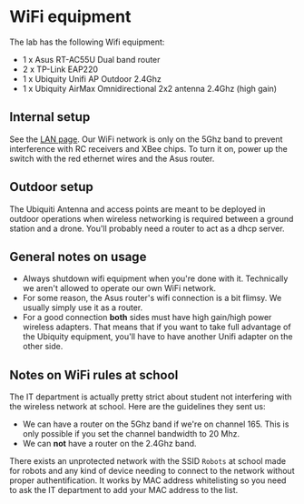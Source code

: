 # WiFi equipment
The lab has the following Wifi equipment:

* 1 x Asus RT-AC55U Dual band router
* 2 x TP-Link EAP220
* 1 x Ubiquity Unifi AP Outdoor 2.4Ghz
* 1 x Ubiquity AirMax Omnidirectional 2x2 antenna 2.4Ghz (high gain)

## Internal setup
See the [LAN page](Equipment/Networking/LAN.html). Our WiFi network is only on the 5Ghz band to prevent interference with RC receivers and XBee chips. To turn it on, power up the switch with the red ethernet wires and the Asus router.

## Outdoor setup
The Ubiquiti Antenna and access points are meant to be deployed in outdoor operations when wireless networking is required between a ground station and a drone. You'll probably need a router to act as a dhcp server.

## General notes on usage

* Always shutdown wifi equipment when you're done with it. Technically we aren't allowed to operate our own WiFi network.
* For some reason, the Asus router's wifi connection is a bit flimsy. We usually simply use it as a router.
* For a good connection **both** sides must have high gain/high power wireless adapters. That means that if you want to take full advantage of the Ubiquity equipment, you'll have to have another Unifi adapter on the other side.

## Notes on WiFi rules at school

The IT department is actually pretty strict about student not interfering with the wireless network at school. Here are the guidelines they sent us:

* We can have a router on the 5Ghz band if we're on channel 165. This is only possible if you set the channel bandwidth to 20 Mhz.
* We can **not** have a router on the 2.4Ghz band.

There exists an unprotected network with the SSID `Robots` at school made for robots and any kind of device needing to connect to the network without proper authentification. It works by MAC address whitelisting so you need to ask the IT department to add your MAC address to the list.
